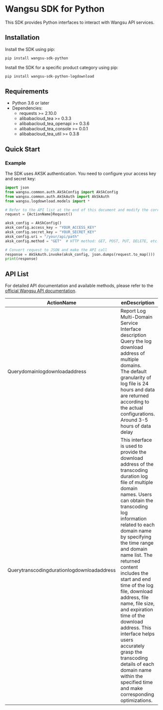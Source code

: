 # Wangsu SDK for Python

This SDK provides Python interfaces to interact with Wangsu API services.

## Installation

Install the SDK using pip:

```bash
pip install wangsu-sdk-python
```

Install the SDK for a specific product category using pip:

```bash
pip install wangsu-sdk-python-logdownload
```


## Requirements

- Python 3.6 or later
- Dependencies:
  - requests >= 2.10.0
  - alibabacloud_tea >= 0.3.3
  - alibabacloud_tea_openapi >= 0.3.6
  - alibabacloud_tea_console >= 0.0.1
  - alibabacloud_tea_util >= 0.3.8

## Quick Start

### Example

The SDK uses AKSK authentication. You need to configure your access key and secret key:

```python
import json
from wangsu.common.auth.AkSkConfig import AkSkConfig
from wangsu.common.auth.AkSkAuth import AkSkAuth
from wangsu.logdownload.models import *

# Refer to the API list at the end of this document and modify the corresponding {ActionName}, Method, Uri
request = {ActionName}Request()

aksk_config = AkSkConfig()
aksk_config.access_key = "YOUR_ACCESS_KEY"
aksk_config.secret_key = "YOUR_SECRET_KEY"
aksk_config.uri = "/your/api/path"
aksk_config.method = "GET"  # HTTP method: GET, POST, PUT, DELETE, etc.

# Convert request to JSON and make the API call
response = AkSkAuth.invoke(aksk_config, json.dumps(request.to_map()))
print(response)

```



## API List
For detailed API documentation and available methods, please refer to the [official Wangsu API documentation](https://www.wangsu.com/document/api-doc/Overview?productType=all).

| ActionName | enDescription | client_methods | uri |
| --- | --- | --- | --- |
| Querydomainlogdownloadaddress | Report Log Multi-Domain Service Interface description Query the log download address of multiple domains. <br>The default granularity of log file is 24 hours and data are returned according to the actual configurations.<br>Around 3-5 hours of data delay | POST | /api/report/log/downloadLink |
| Querytranscodingdurationlogdownloadaddress | This interface is used to provide the download address of the transcoding duration log file of multiple domain names. Users can obtain the transcoding log information related to each domain name by specifying the time range and domain name list. The returned content includes the start and end time of the log file, download address, file name, file size, and expiration time of the download address. This interface helps users accurately grasp the transcoding details of each domain name within the specified time and make corresponding optimizations. | POST | /api/report/log/download-file/transcoding |